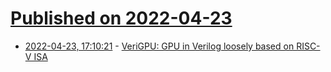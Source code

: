# [Published on 2022-04-23](index.md)

* [2022-04-23, 17:10:21](https://news.ycombinator.com/item?id=31136100) - [VeriGPU: GPU in Verilog loosely based on RISC-V ISA](https://github.com/hughperkins/VeriGPU)
